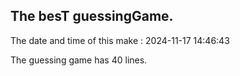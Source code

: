 ## The besT guessingGame.

The date and time of this make : 2024-11-17 14:46:43

The guessing game has 40 lines.
